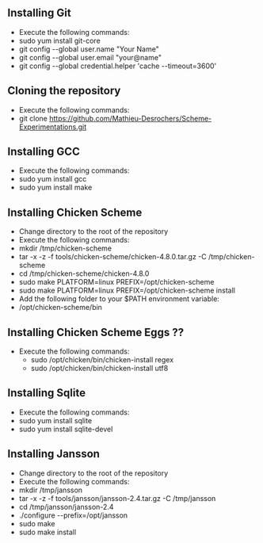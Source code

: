 
Installing Git
--------------

- Execute the following commands:
 - sudo yum install git-core
 - git config --global user.name "Your Name"
 - git config --global user.email "your@name"
 - git config --global credential.helper 'cache --timeout=3600'

Cloning the repository
----------------------

- Execute the following commands:
 - git clone https://github.com/Mathieu-Desrochers/Scheme-Experimentations.git

Installing GCC
--------------

- Execute the following commands:
 - sudo yum install gcc
 - sudo yum install make

Installing Chicken Scheme
-------------------------

- Change directory to the root of the repository
- Execute the following commands:
 - mkdir /tmp/chicken-scheme
 - tar -x -z -f tools/chicken-scheme/chicken-4.8.0.tar.gz -C /tmp/chicken-scheme
 - cd /tmp/chicken-scheme/chicken-4.8.0
 - sudo make PLATFORM=linux PREFIX=/opt/chicken-scheme
 - sudo make PLATFORM=linux PREFIX=/opt/chicken-scheme install
- Add the following folder to your $PATH environment variable:
 - /opt/chicken-scheme/bin

Installing Chicken Scheme Eggs ??
---------------------------------

- Execute the following commands:
  - sudo /opt/chicken/bin/chicken-install regex
  - sudo /opt/chicken/bin/chicken-install utf8

Installing Sqlite
-----------------

- Execute the following commands:
 - sudo yum install sqlite
 - sudo yum install sqlite-devel

Installing Jansson
------------------

- Change directory to the root of the repository
- Execute the following commands:
 - mkdir /tmp/jansson
 - tar -x -z -f tools/jansson/jansson-2.4.tar.gz -C /tmp/jansson
 - cd /tmp/jansson/jansson-2.4
 - ./configure --prefix=/opt/jansson
 - sudo make
 - sudo make install
